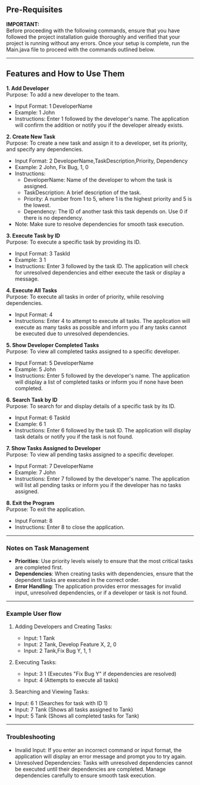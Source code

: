 ## Pre-Requisites

**IMPORTANT:** \
Before proceeding with the following commands, ensure that you have followed the project installation guide thoroughly and verified that your project is running without any errors. Once your setup is complete, run the Main.java file to proceed with the commands outlined below.

----------
## Features and How to Use Them

**1. Add Developer**\
Purpose: To add a new developer to the team.

- Input Format: 1 DeveloperName
- Example: 1 John
- Instructions: Enter 1 followed by the developer's name. The application will confirm the addition or notify you if the developer already exists.

**2. Create New Task**\
Purpose: To create a new task and assign it to a developer, set its priority, and specify any dependencies.

- Input Format: 2 DeveloperName,TaskDescription,Priority, Dependency
- Example: 2 John, Fix Bug, 1, 0
- Instructions:
    - DeveloperName: Name of the developer to whom the task is assigned.
    - TaskDescription: A brief description of the task.
    - Priority: A number from 1 to 5, where 1 is the highest priority and 5 is the lowest.
    - Dependency: The ID of another task this task depends on. Use 0 if there is no dependency.
- Note: Make sure to resolve dependencies for smooth task execution.

**3. Execute Task by ID**\
Purpose: To execute a specific task by providing its ID.

- Input Format: 3 TaskId
- Example: 3 1
- Instructions: Enter 3 followed by the task ID. The application will check for unresolved dependencies and either execute the task or display a message.

**4. Execute All Tasks**\
Purpose: To execute all tasks in order of priority, while resolving dependencies.

- Input Format: 4
- Instructions: Enter 4 to attempt to execute all tasks. The application will execute as many tasks as possible and inform you if any tasks cannot be executed due to unresolved dependencies.


**5. Show Developer Completed Tasks**\
Purpose: To view all completed tasks assigned to a specific developer.

- Input Format: 5 DeveloperName
- Example: 5 John
- Instructions: Enter 5 followed by the developer's name. The application will display a list of completed tasks or inform you if none have been completed.

**6. Search Task by ID**\
Purpose: To search for and display details of a specific task by its ID.

- Input Format: 6 TaskId
- Example: 6 1
- Instructions: Enter 6 followed by the task ID. The application will display task details or notify you if the task is not found.

**7. Show Tasks Assigned to Developer**\
Purpose: To view all pending tasks assigned to a specific developer.

- Input Format: 7 DeveloperName
- Example: 7 John
- Instructions: Enter 7 followed by the developer's name. The application will list all pending tasks or inform you if the developer has no tasks assigned.

**8. Exit the Program**\
Purpose: To exit the application.

- Input Format: 8
- Instructions: Enter 8 to close the application.


----------


### Notes on Task Management

- **Priorities**: Use priority levels wisely to ensure that the most critical tasks are completed first.
- **Dependencies**: When creating tasks with dependencies, ensure that the dependent tasks are executed in the correct order.
- **Error Handling**: The application provides error messages for invalid input, unresolved dependencies, or if a developer or task is not found.


----------


### Example User flow
1. Adding Developers and Creating Tasks:
    - Input: 1 Tank
    - Input: 2 Tank, Develop Feature X, 2, 0
    - Input: 2 Tank,Fix Bug Y, 1, 1

2. Executing Tasks:

    - Input: 3 1  (Executes "Fix Bug Y" if dependencies are resolved)
    - Input: 4   (Attempts to execute all tasks)

3. Searching and Viewing Tasks:
- Input: 6 1 (Searches for task with ID 1)
- Input: 7 Tank (Shows all tasks assigned to Tank)
- Input: 5 Tank (Shows all completed tasks for Tank)


----------


### Troubleshooting

- Invalid Input: If you enter an incorrect command or input format, the application will display an error message and prompt you to try again.
- Unresolved Dependencies: Tasks with unresolved dependencies cannot be executed until their dependencies are completed. Manage dependencies carefully to ensure smooth task execution.
